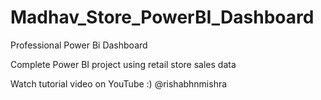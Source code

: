 # Madhav_Store_PowerBI_Dashboard
Professional Power Bi Dashboard

Complete Power BI project using retail store sales data 

Watch tutorial video on YouTube :)
@rishabhnmishra
